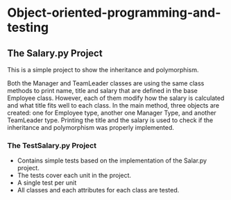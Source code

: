 # Object-oriented-programming-and-testing
## The Salary.py Project
This is a simple project to show the inheritance and polymorphism.

Both the Manager and TeamLeader classes are using the same class methods to print name, title and salary that are defined in the base Employee class. However, each of them modify how the salary is calculated and what title fits well to each class. In the main method, three objects are created: one for Employee type, another one Manager Type, and another  TeamLeader type. Printing the title and the salary is used to check if the inheritance and polymorphism was properly implemented.

### The TestSalary.py Project
  - Contains simple tests based on the implementation of the Salar.py project.
  - The tests cover each unit in the project.
  - A single test per unit
  - All classes and each attributes for each class are tested.
